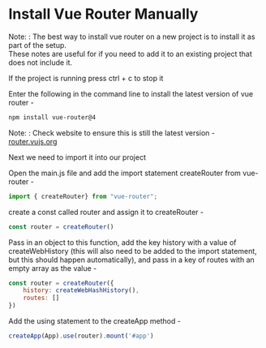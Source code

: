 # Install Vue Router Manually

Note:
: The best way to install vue router on a new project is to install it as part of the setup.   
These notes are useful for if you need to add it to an existing project that does not include it.

If the project is running press ctrl + c to stop it

Enter the following in the command line to install the latest version of vue router -

```Bash
npm install vue-router@4
```

Note:
: Check website to ensure this is still the latest version -   
[router.vujs.org](https://router.vuejs.org/installation)

Next we need to import it into our project

Open the main.js file and add the import statement createRouter from vue-router -

```Javascript
import { createRouter} from "vue-router";
```

create a const called router and assign it to createRouter -

```Javascript
const router = createRouter()
```

Pass in an object to this function, add the key history with a value of createWebHistory (this will also
need to be added to the import statement, but this should happen automatically), and pass in a key of routes with an 
empty array as the value -

```Javascript
const router = createRouter({
    history: createWebHashHistory(),
    routes: []
})
```

Add the using statement to the createApp method -

```Javascript
createApp(App).use(router).mount('#app')
```